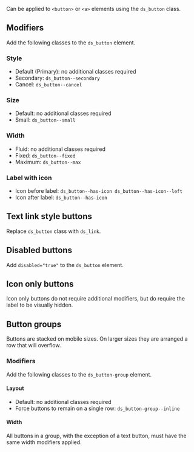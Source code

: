 Can be applied to ```<button>``` or ```<a>``` elements using the ```ds_button``` class.

## Modifiers
Add the following classes to the ```ds_button``` element.

### Style
- Default (Primary): no additional classes required
- Secondary: ```ds_button--secondary```
- Cancel: ```ds_button--cancel```

### Size
- Default: no additional classes required
- Small: ```ds_button--small```

### Width
- Fluid: no additional classes required
- Fixed: ```ds_button--fixed```
- Maximum: ```ds_button--max```

### Label with icon
- Icon before label: ```ds_button--has-icon ds_button--has-icon--left```
- Icon after label: ```ds_button--has-icon```

## Text link style buttons
Replace ```ds_button``` class with ```ds_link```.

## Disabled buttons
Add ```disabled="true"``` to the ```ds_button``` element.

## Icon only buttons
Icon only buttons do not require additional modifiers, but do require the label to be visually hidden.

## Button groups
Buttons are stacked on mobile sizes. On larger sizes they are arranged a row that will overflow.

### Modifiers
Add the following classes to the ```ds_button-group``` element.

#### Layout
- Default: no additional classes required
- Force buttons to remain on a single row: ```ds_button-group--inline```

#### Width
All buttons in a group, with the exception of a text button, must have the same width modifiers applied.
